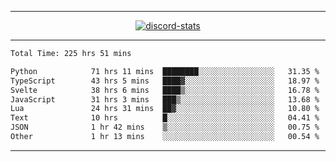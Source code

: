 <a href="https://www.github.com/ripavoid" target="_blank" rel="noreferrer">

-------

<div align='center'>
    <a href='https://discordapp.com/users/825178146797518881'>
        <img align='center' alt='discord-stats' src='https://api.discord-status.me/825178146797518881?nitro&boost=4&gradient=%231e0b1a%2C%23000000%2C%23000000%2C%23160316'></img>
    </a>
</div>

-------

<!--START_SECTION:waka-->

```txt
Total Time: 225 hrs 51 mins

Python            71 hrs 11 mins  ████████░░░░░░░░░░░░░░░░░   31.35 %
TypeScript        43 hrs 5 mins   ████▓░░░░░░░░░░░░░░░░░░░░   18.97 %
Svelte            38 hrs 6 mins   ████▒░░░░░░░░░░░░░░░░░░░░   16.78 %
JavaScript        31 hrs 3 mins   ███▒░░░░░░░░░░░░░░░░░░░░░   13.68 %
Lua               24 hrs 31 mins  ██▓░░░░░░░░░░░░░░░░░░░░░░   10.80 %
Text              10 hrs          █░░░░░░░░░░░░░░░░░░░░░░░░   04.41 %
JSON              1 hr 42 mins    ▒░░░░░░░░░░░░░░░░░░░░░░░░   00.75 %
Other             1 hr 13 mins    ░░░░░░░░░░░░░░░░░░░░░░░░░   00.54 %
```

<!--END_SECTION:waka-->

-------
